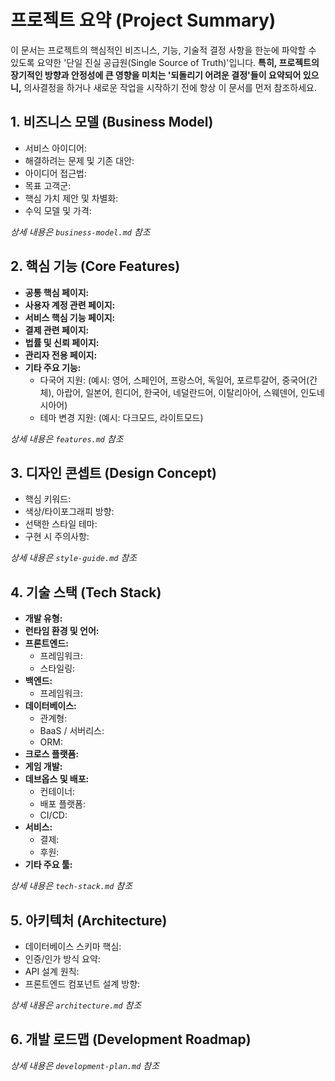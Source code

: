 # 프로젝트 요약 (Project Summary)

이 문서는 프로젝트의 핵심적인 비즈니스, 기능, 기술적 결정 사항을 한눈에 파악할 수 있도록 요약한 '단일 진실 공급원(Single Source of Truth)'입니다. **특히, 프로젝트의 장기적인 방향과 안정성에 큰 영향을 미치는 '되돌리기 어려운 결정'들이 요약되어 있으니,** 의사결정을 하거나 새로운 작업을 시작하기 전에 항상 이 문서를 먼저 참조하세요.

## 1. 비즈니스 모델 (Business Model)

- 서비스 아이디어:
- 해결하려는 문제 및 기존 대안:
- 아이디어 접근법:
- 목표 고객군:
- 핵심 가치 제안 및 차별화:
- 수익 모델 및 가격:

*상세 내용은 `business-model.md` 참조*

## 2. 핵심 기능 (Core Features)

- **공통 핵심 페이지:**
- **사용자 계정 관련 페이지:**
- **서비스 핵심 기능 페이지:**
- **결제 관련 페이지:**
- **법률 및 신뢰 페이지:**
- **관리자 전용 페이지:**
- **기타 주요 기능:**
  - 다국어 지원: (예시: 영어, 스페인어, 프랑스어, 독일어, 포르투갈어, 중국어(간체), 아랍어, 일본어, 힌디어, 한국어, 네덜란드어, 이탈리아어, 스웨덴어, 인도네시아어)
  - 테마 변경 지원: (예시: 다크모드, 라이트모드)

*상세 내용은 `features.md` 참조*

## 3. 디자인 콘셉트 (Design Concept)

- 핵심 키워드:
- 색상/타이포그래피 방향:
- 선택한 스타일 테마:
- 구현 시 주의사항:

*상세 내용은 `style-guide.md` 참조*

## 4. 기술 스택 (Tech Stack)

- **개발 유형:**
- **런타임 환경 및 언어:**
- **프론트엔드:**
  - 프레임워크:
  - 스타일링:
- **백엔드:**
  - 프레임워크:
- **데이터베이스:**
  - 관계형:
  - BaaS / 서버리스:
  - ORM:
- **크로스 플랫폼:**
- **게임 개발:**
- **데브옵스 및 배포:**
  - 컨테이너:
  - 배포 플랫폼:
  - CI/CD:
- **서비스:**
  - 결제:
  - 후원:
- **기타 주요 툴:**

*상세 내용은 `tech-stack.md` 참조*

## 5. 아키텍처 (Architecture)

- 데이터베이스 스키마 핵심:
- 인증/인가 방식 요약:
- API 설계 원칙:
- 프론트엔드 컴포넌트 설계 방향:

*상세 내용은 `architecture.md` 참조*

## 6. 개발 로드맵 (Development Roadmap)

*상세 내용은 `development-plan.md` 참조*
